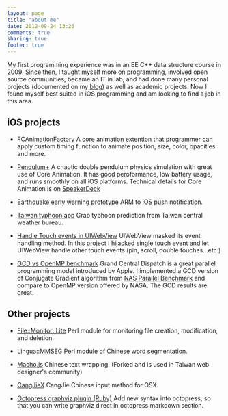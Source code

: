 ```yaml
---
layout: page
title: "about me"
date: 2012-09-24 13:26
comments: true
sharing: true
footer: true
---
```


My first programming experience was in an EE C++ data structure course in 2009.
Since then, I taught myself more on programming, involved open source
communities, became an IT in lab, and had done many personal projects
(documented on my [blog](http://www.idryman.org))
as well as academic projects. 
Now I found myself best suited in iOS programming and am looking to find a job
in this area.

## iOS projects
* [FCAnimationFactory](https://github.com/dryman/FCAnimationFactory)
  A core animation extention that programmer can apply
  custom timing function to animate position, size, color, opacities and more.

* [Pendulum+](http://itunes.apple.com/au/app/pendulum+/id558261535?mt=8&ign-mpt=uo\%3D2)
  A chaotic double pendulum physics simulation with great use of Core Animation.
  It has good peroformance, low battery usage, and runs smoothly on all iOS
  platforms.
  Technical details for Core Animation is on
  [SpeakerDeck](https://speakerdeck.com/u/dryman/p/mastering-core-animation)

* [Earthquake early warning prototype](http://www.idryman.org/blog/2012/09/15/earthquake-early-warning-prototype/)
  ARM to iOS push notification.

* [Taiwan typhoon app](http://www.idryman.org/blog/2012/09/16/taiwan-typhoon-app-1/)
  Grab typhoon prediction from Taiwan central weather bureau.

* [Handle Touch events in UIWebView](http://www.idryman.org/blog/2012/06/18/handle-touch-events-in-uiwebview/)
  UIWebView masked its event handling method. In this project I hijacked single
  touch event and let UIWebView handle other touch events (pin, scroll, double
  touches...etc.)

* [GCD vs OpenMP benchmark](http://www.idryman.org/blog/2012/08/05/grand-central-dispatch-vs-openmp/)
  Grand Central Dispatch is a great parallel programming model introduced by
  Apple. I implemented a GCD version of Conjugate Gradient algorithm from
  [NAS Parallel Benchmark](http://www.nas.nasa.gov/publications/npb.html)
  and compare to OpenMP version offered by NASA. The GCD results are great.

## Other projects
* [File::Monitor::Lite](http://search.cpan.org/~dryman/File-Monitor-Lite-0.652002/lib/File/Monitor/Lite.pm)
  Perl module for monitoring file creation, modification, and deletion.

* [Lingua::MMSEG](http://search.cpan.org/~dryman/Lingua-ZH-MMSEG-0.4005/lib/Lingua/ZH/MMSEG.pm)
  Perl module of Chinese word segmentation.

* [Macho.js](https://github.com/dryman/Macho.js)
  Chinese text wrapping. (Forked and is used in Taiwan web designer's community)

* [CangJieX](https://github.com/dryman/CangJieX)
  CangJie Chinese input method for OSX.

* [Octopress graphviz plugin (Ruby)](http://www.idryman.org/blog/2012/04/04/jekyll-graphviz-plugin/)
  Add new syntax into octopress, so that you can write graphviz direct in
  octopress markdown section.

